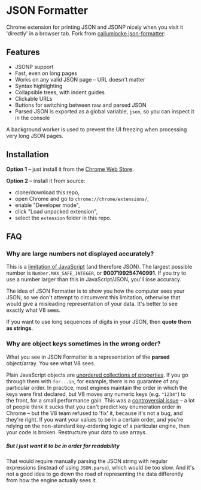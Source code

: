 JSON Formatter
==============

Chrome extension for printing JSON and JSONP nicely when you visit it 'directly' in a browser tab.
Fork from [callumlocke json-formatter](https://github.com/callumlocke/json-formatter): 

Features
--------

* JSONP support
* Fast, even on long pages
* Works on any valid JSON page – URL doesn't matter
* Syntax highlighting
* Collapsible trees, with indent guides
* Clickable URLs
* Buttons for switching between raw and parsed JSON
* Parsed JSON is exported as a global variable, `json`, so you can inspect it in the console

A background worker is used to prevent the UI freezing when processing very long JSON pages.

Installation
------------

**Option 1** – just install it from the [Chrome Web Store](https://chrome.google.com/webstore/detail/bcjindcccaagfpapjjmafapmmgkkhgoa).

**Option 2** – install it from source:

* clone/download this repo,
* open Chrome and go to `chrome://chrome/extensions/`,
* enable "Developer mode",
* click "Load unpacked extension",
* select the `extension` folder in this repo.

FAQ
---

### Why are large numbers not displayed accurately?

This is a [limitation of JavaScript](http://www.ecma-international.org/ecma-262/5.1/#sec-15.7.3.2) (and therefore JSON). The largest possible number is `Number.MAX_SAFE_INTEGER`, or **9007199254740991**. If you try to use a number larger than this in JavaScript/JSON, you'll lose accuracy.

The idea of JSON Formatter is to show you how the computer sees your JSON, so we don't attempt to circumvent this limitation, otherwise that would give a misleading representation of your data. It's better to see exactly what V8 sees.

If you want to use long sequences of digits in your JSON, then **quote them as strings**.

### Why are object keys sometimes in the wrong order?

What you see in JSON Formatter is a representation of the **parsed** object/array. You see what V8 sees.

Plain JavaScript objects are [unordered collections of properties](http://www.ecma-international.org/ecma-262/5.1/#sec-12.6.4). If you go through them with `for...in`, for example, there is no guarantee of any particular order. In practice, most engines maintain the order in which the keys were first declared, but V8 moves any numeric keys (e.g. `"1234"`) to the front, for a small performance gain. This was a [controversial issue](https://code.google.com/p/v8/issues/detail?id=164) – a lot of people think it sucks that you can't predict key enumeration order in Chrome – but the V8 team refused to 'fix' it, because it's not a bug, and they're right. If you want your values to be in a certain order, and you're relying on the non-standard key-ordering logic of a particular engine, then your code is broken. Restructure your data to use arrays.

##### But I just want it to be in order for readability

That would require manually parsing the JSON string with regular expressions (instead of using `JSON.parse`), which would be too slow. And it's not a good idea to go down the road of representing the data differently from how the engine actually sees it.
